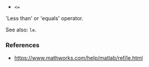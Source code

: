 * `<=`

'Less than' or 'equals' operator.

See also: `le`.

### References

* https://www.mathworks.com/help/matlab/ref/le.html
